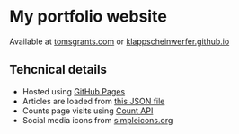 # My portfolio website
Available at [tomsgrants.com](https://tomsgrants.com/) or [klappscheinwerfer.github.io](https://klappscheinwerfer.github.io/)

## Tehcnical details
* Hosted using [GitHub Pages](https://pages.github.com/)
* Articles are loaded from [this JSON file](https://github.com/klappscheinwerfer/klappscheinwerfer.github.io/blob/main/projects.json)
* Counts page visits using [Count API](https://countapi.xyz/)
* Social media icons from [simpleicons.org](https://simpleicons.org/)